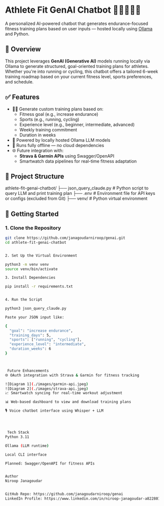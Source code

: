 # Athlete Fit GenAI Chatbot 🏃‍♂️🚴‍♀️🤖

A personalized AI-powered chatbot that generates endurance-focused fitness training plans based on user inputs — hosted locally using [Ollama](https://ollama.com/) and Python.

## 🧠 Overview

This project leverages **GenAI (Generative AI)** models running locally via Ollama to generate structured, goal-oriented training plans for athletes. Whether you're into running or cycling, this chatbot offers a tailored 6-week training roadmap based on your current fitness level, sports preferences, and schedule.

## ✅ Features

- 🏋️‍♂️ Generate custom training plans based on:
  - Fitness goal (e.g., increase endurance)
  - Sports (e.g., running, cycling)
  - Experience level (e.g., beginner, intermediate, advanced)
  - Weekly training commitment
  - Duration in weeks
- 🤖 Powered by locally hosted Ollama LLM models
- 🔐 Runs fully offline — no cloud dependencies
- 🌐 Future integration with:
  - **Strava & Garmin APIs** using Swagger/OpenAPI
  - Smartwatch data pipelines for real-time fitness adaptation

## 📂 Project Structure

athlete-fit-genai-chatbot/
├── json_query_claude.py # Python script to query LLM and print training plan
├── .env # Environment file for API keys or configs (excluded from Git)
├── venv/ # Python virtual environment


## 🚀 Getting Started

### 1. Clone the Repository

```bash
git clone https://github.com/janagoudarniroop/genai.git
cd athlete-fit-genai-chatbot


2. Set Up the Virtual Environment

python3 -m venv venv
source venv/bin/activate

3. Install Dependencies

pip install -r requirements.txt


4. Run the Script

python3 json_query_claude.py

Paste your JSON input like:

{
  "goal": "increase endurance",
  "training_days": 5,
  "sports": ["running", "cycling"],
  "experience_level": "intermediate",
  "duration_weeks": 6
}



 Future Enhancements
🌐 OAuth integration with Strava & Garmin for fitness tracking

![Diagram 1](./images/garmin-api.jpeg)
![Diagram 2](./images/strava-api.jpeg)
📈 Smartwatch syncing for real-time workout adjustment

📊 Web-based dashboard to view and download training plans

🎙️ Voice chatbot interface using Whisper + LLM




 Tech Stack
Python 3.11

Ollama (LLM runtime)

Local CLI interface

Planned: Swagger/OpenAPI for fitness APIs


Author
Niroop Janagoudar


GitHub Repo: https://github.com/janagoudarniroop/genai
LinkedIn Profile: https://www.linkedin.com/in/niroop-janagoudar-a82280146/
